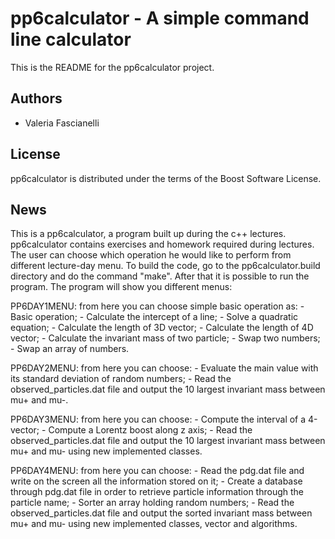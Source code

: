 pp6calculator - A simple command line calculator
================================================

This is the README for the pp6calculator project.

Authors
-------

- Valeria Fascianelli

License
-------
pp6calculator is distributed under the terms of the Boost Software License.

News
----

This is a pp6calculator, a program built up during the c++ lectures.
pp6calculator contains exercises and homework required during lectures. 
The user can choose which operation he would like to perform from different lecture-day menu.
To build the code, go to the pp6calculator.build directory and do the command "make".
After that it is possible to run the program. 
The program will show you different menus:

PP6DAY1MENU: from here you can choose simple basic operation as:
             - Basic operation;
             - Calculate the intercept of a line;
             - Solve a quadratic equation;
             - Calculate the length of 3D vector;
             - Calculate the length of 4D vector;
             - Calculate the invariant mass of two particle;
             - Swap two numbers;
             - Swap an array of numbers. 

PP6DAY2MENU: from here you can choose:
             - Evaluate the main value with its standard deviation of random numbers;
             - Read the observed_particles.dat file and output the 10 largest invariant mass between mu+ and mu-.

PP6DAY3MENU: from here you can choose:
             - Compute the interval of a 4-vector;
             - Compute a Lorentz boost along z axis;
             - Read the observed_particles.dat file and output the 10 largest invariant mass between mu+ and mu-
               using new implemented classes.

PP6DAY4MENU: from here you can choose:
             - Read the pdg.dat file and write on the screen all the information stored on it;
             - Create a database through pdg.dat file in order to retrieve particle information through the particle name;
             - Sorter an array holding random numbers;
             - Read the observed_particles.dat file and output the sorted invariant mass between mu+ and mu-
               using new implemented classes, vector and algorithms.

            
       
